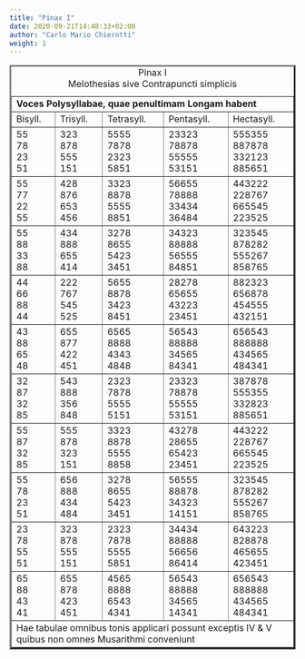```yaml
---
title: "Pinax I"
date: 2020-09-21T14:48:33+02:00
author: "Carlo Mario Chierotti"
weight: 1
---
```



<TABLE BORDER="3" CELLPADDING="5">
<CAPTION>Pinax I<BR>Melothesias&nbsp;sive&nbsp;Contrapuncti&nbsp;simplicis</CAPTION>
<TR>
<TD COLSPAN="5" CLASS="bc"><STRONG>Voces Polysyllabae, quae penultimam Longam habent</STRONG></TD>
</TR>
<TR>
<TD CLASS="bc">Bisyll.</TD>
<TD CLASS="bc">Trisyll.</TD>
<TD CLASS="bc">Tetrasyll.</TD>
<TD CLASS="bc">Pentasyll.</TD>
<TD CLASS="bc">Hectasyll.</TD>
</TR>
<TR>
<TD CLASS="bc">55<BR>78<BR>23<BR>51</TD>
<TD CLASS="bc">323<BR>878<BR>555<BR>151</TD>
<TD CLASS="bc">5555<BR>7878<BR>2323<BR>5851</TD>
<TD CLASS="bc">23323<BR>78878<BR>55555<BR>53151</TD>
<TD CLASS="bc">555355<BR>887878<BR>332123<BR>885651</TD>
</TR>
<TR>
<TD CLASS="bc">55<BR>77<BR>22<BR>55</TD>
<TD CLASS="bc">428<BR>876<BR>653<BR>456</TD>
<TD CLASS="bc">3323<BR>8878<BR>5555<BR>8851</TD>
<TD CLASS="bc">56655<BR>78888<BR>33434<BR>36484</TD>
<TD CLASS="bc">443222<BR>228767<BR>665545<BR>223525</TD>
</TR>
<TR>
<TD CLASS="bc">55<BR>88<BR>33<BR>88</TD>
<TD CLASS="bc">434<BR>888<BR>655<BR>414</TD>
<TD CLASS="bc">3278<BR>8655<BR>5423<BR>3451</TD>
<TD CLASS="bc">34323<BR>88888<BR>56555<BR>84851</TD>
<TD CLASS="bc">323545<BR>878282<BR>555267<BR>858765</TD>
</TR>
<TR>
<TD CLASS="bc">44<BR>66<BR>88<BR>44</TD>
<TD CLASS="bc">222<BR>767<BR>545<BR>525</TD>
<TD CLASS="bc">5655<BR>8878<BR>3423<BR>8451</TD>
<TD CLASS="bc">28278<BR>65655<BR>43223<BR>23451</TD>
<TD CLASS="bc">882323<BR>656878<BR>454555<BR>432151</TD>
</TR>
<TR>
<TD CLASS="bc">43<BR>88<BR>65<BR>48</TD>
<TD CLASS="bc">655<BR>877<BR>422<BR>451</TD>
<TD CLASS="bc">6565<BR>8888<BR>4343<BR>4848</TD>
<TD CLASS="bc">56543<BR>88888<BR>34565<BR>84341</TD>
<TD CLASS="bc">656543<BR>888888<BR>434565<BR>484341</TD>
</TR>
<TR>
<TD CLASS="bc">32<BR>87<BR>32<BR>85</TD>
<TD CLASS="bc">543<BR>888<BR>356<BR>848</TD>
<TD CLASS="bc">2323<BR>7878<BR>5555<BR>5151</TD>
<TD CLASS="bc">23323<BR>78878<BR>55555<BR>53151</TD>
<TD CLASS="bc">387878<BR>555355<BR>332823<BR>885651</TD>
</TR>
<TR>
<TD CLASS="bc">55<BR>87<BR>32<BR>85</TD>
<TD CLASS="bc">555<BR>878<BR>323<BR>151</TD>
<TD CLASS="bc">3323<BR>8878<BR>5555<BR>8858</TD>
<TD CLASS="bc">43278<BR>28655<BR>65423<BR>23451</TD>
<TD CLASS="bc">443222<BR>228767<BR>665545<BR>223525</TD>
</TR>
<TR>
<TD CLASS="bc">55<BR>78<BR>23<BR>51</TD>
<TD CLASS="bc">656<BR>888<BR>434<BR>484</TD>
<TD CLASS="bc">3278<BR>8655<BR>5423<BR>3451</TD>
<TD CLASS="bc">56555<BR>88878<BR>34323<BR>14151</TD>
<TD CLASS="bc">323545<BR>878282<BR>555267<BR>858765</TD>
</TR>
<TR>
<TD CLASS="bc">23<BR>78<BR>55<BR>51</TD>
<TD CLASS="bc">323<BR>878<BR>555<BR>151</TD>
<TD CLASS="bc">2323<BR>7878<BR>5555<BR>5851</TD>
<TD CLASS="bc">34434<BR>88888<BR>56656<BR>86414</TD>
<TD CLASS="bc">643223<BR>828878<BR>465655<BR>423451</TD>
</TR>
<TR>
<TD CLASS="bc">65<BR>88<BR>43<BR>41</TD>
<TD CLASS="bc">655<BR>878<BR>423<BR>451</TD>
<TD CLASS="bc">4565<BR>8888<BR>6543<BR>4341</TD>
<TD CLASS="bc">56543<BR>88888<BR>34565<BR>14341</TD>
<TD CLASS="bc">656543<BR>888888<BR>434565<BR>484341</TD>
</TR>
<TR>
<TD COLSPAN="5" CLASS="bc">Hae tabulae omnibus tonis applicari possunt exceptis IV &amp; V quibus non omnes Musarithmi conveniunt</TD>
</TR>
</TABLE>

